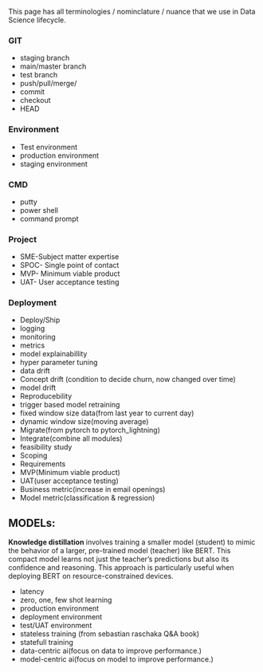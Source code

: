 This page has all terminologies / nominclature / nuance that we use in Data Science lifecycle.

### GIT
- staging branch
- main/master branch
- test branch
- push/pull/merge/
- commit
- checkout
- HEAD

### Environment
- Test environment
- production environment
- staging environment

### CMD
- putty
- power shell
- command prompt

### Project
- SME-Subject matter expertise
- SPOC- Single point of contact
- MVP- Minimum viable product
- UAT- User acceptance testing

### Deployment
- Deploy/Ship
- logging
- monitoring
- metrics
- model explainabillity
- hyper parameter tuning
- data drift
- Concept drift (condition to decide churn, now changed over time)
- model drift
- Reproducebility
- trigger based model retraining
- fixed window size data(from last year to current day)
- dynamic window size(moving average)
- Migrate(from pytorch to pytorch_lightning)
- Integrate(combine all modules)
- feasibility study
- Scoping
- Requirements
- MVP(Minimum viable product)
- UAT(user acceptance testing)
- Business metric(increase in email openings)
- Model metric(classification & regression)

## MODELs:
**Knowledge distillation** involves training a smaller model (student) to mimic the behavior of a larger, pre-trained model (teacher) like BERT. This compact model learns not just the teacher’s predictions but also its confidence and reasoning. This approach is particularly useful when deploying BERT on resource-constrained devices.

- latency
- zero, one, few shot learning
- production environment
- deployment environment
- test/UAT environment
- stateless training (from sebastian raschaka Q&A book)
- statefull training
- data-centric ai(focus on data to improve performance.)
- model-centric ai(focus on model to improve performance.)